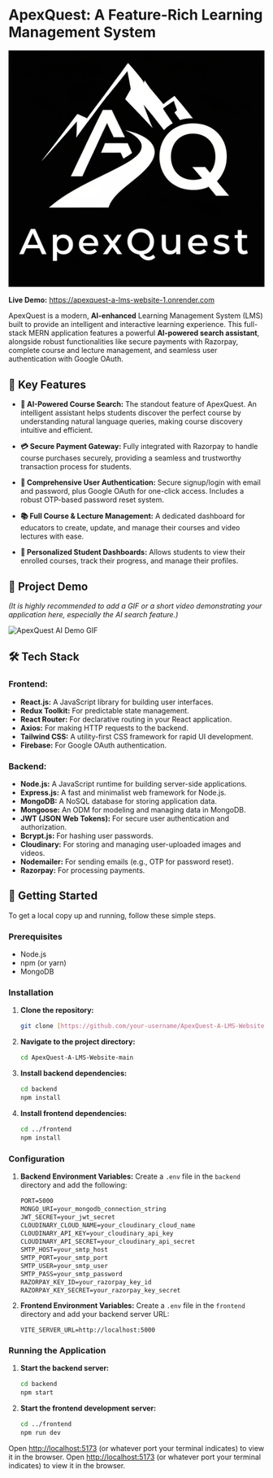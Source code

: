 # ApexQuest: A Feature-Rich Learning Management System

![ApexQuest Logo](frontend/src/assets/logo.png)

**Live Demo:** https://apexquest-a-lms-website-1.onrender.com

ApexQuest is a modern, **AI-enhanced** Learning Management System (LMS) built to provide an intelligent and interactive learning experience. This full-stack MERN application features a powerful **AI-powered search assistant**, alongside robust functionalities like secure payments with Razorpay, complete course and lecture management, and seamless user authentication with Google OAuth.

## 🌟 Key Features

* **🤖 AI-Powered Course Search:** The standout feature of ApexQuest. An intelligent assistant helps students discover the perfect course by understanding natural language queries, making course discovery intuitive and efficient.

* **💳 Secure Payment Gateway:** Fully integrated with Razorpay to handle course purchases securely, providing a seamless and trustworthy transaction process for students.

* **🔐 Comprehensive User Authentication:** Secure signup/login with email and password, plus Google OAuth for one-click access. Includes a robust OTP-based password reset system.

* **📚 Full Course & Lecture Management:** A dedicated dashboard for educators to create, update, and manage their courses and video lectures with ease.

* **👤 Personalized Student Dashboards:** Allows students to view their enrolled courses, track their progress, and manage their profiles.

## 🎥 Project Demo

*(It is highly recommended to add a GIF or a short video demonstrating your application here, especially the AI search feature.)*

![ApexQuest AI Demo GIF](link-to-your-demo.gif)

## 🛠️ Tech Stack

### Frontend:
* **React.js:** A JavaScript library for building user interfaces.
* **Redux Toolkit:** For predictable state management.
* **React Router:** For declarative routing in your React application.
* **Axios:** For making HTTP requests to the backend.
* **Tailwind CSS:** A utility-first CSS framework for rapid UI development.
* **Firebase:** For Google OAuth authentication.

### Backend:
* **Node.js:** A JavaScript runtime for building server-side applications.
* **Express.js:** A fast and minimalist web framework for Node.js.
* **MongoDB:** A NoSQL database for storing application data.
* **Mongoose:** An ODM for modeling and managing data in MongoDB.
* **JWT (JSON Web Tokens):** For secure user authentication and authorization.
* **Bcrypt.js:** For hashing user passwords.
* **Cloudinary:** For storing and managing user-uploaded images and videos.
* **Nodemailer:** For sending emails (e.g., OTP for password reset).
* **Razorpay:** For processing payments.

## 🚀 Getting Started

To get a local copy up and running, follow these simple steps.

### Prerequisites

* Node.js
* npm (or yarn)
* MongoDB

### Installation

1.  **Clone the repository:**
    ```sh
    git clone [https://github.com/your-username/ApexQuest-A-LMS-Website.git](https://github.com/your-username/ApexQuest-A-LMS-Website.git)
    ```
2.  **Navigate to the project directory:**
    ```sh
    cd ApexQuest-A-LMS-Website-main
    ```
3.  **Install backend dependencies:**
    ```sh
    cd backend
    npm install
    ```
4.  **Install frontend dependencies:**
    ```sh
    cd ../frontend
    npm install
    ```

### Configuration

1.  **Backend Environment Variables:** Create a `.env` file in the `backend` directory and add the following:
    ```env
    PORT=5000
    MONGO_URI=your_mongodb_connection_string
    JWT_SECRET=your_jwt_secret
    CLOUDINARY_CLOUD_NAME=your_cloudinary_cloud_name
    CLOUDINARY_API_KEY=your_cloudinary_api_key
    CLOUDINARY_API_SECRET=your_cloudinary_api_secret
    SMTP_HOST=your_smtp_host
    SMTP_PORT=your_smtp_port
    SMTP_USER=your_smtp_user
    SMTP_PASS=your_smtp_password
    RAZORPAY_KEY_ID=your_razorpay_key_id
    RAZORPAY_KEY_SECRET=your_razorpay_key_secret
    ```
2.  **Frontend Environment Variables:** Create a `.env` file in the `frontend` directory and add your backend server URL:
    ```env
    VITE_SERVER_URL=http://localhost:5000
    ```

### Running the Application

1.  **Start the backend server:**
    ```sh
    cd backend
    npm start
    ```
2.  **Start the frontend development server:**
    ```sh
    cd ../frontend
    npm run dev
    ```

Open [http://localhost:5173](http://localhost:5173) (or whatever port your terminal indicates) to view it in the browser.
Open [http://localhost:5173](http://localhost:5173) (or whatever port your terminal indicates) to view it in the browser.
